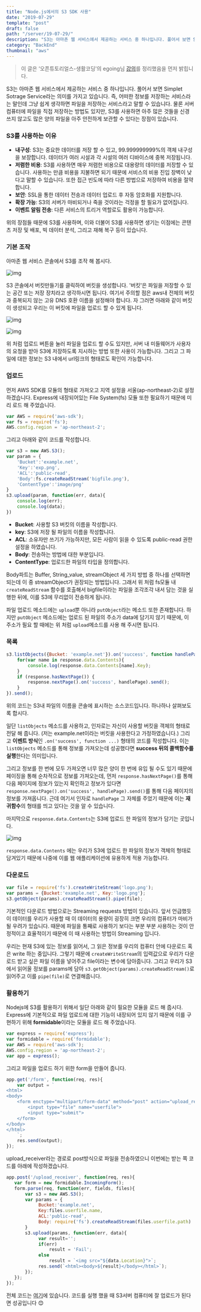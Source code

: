 ```yaml
---
title: "Node.js에서의 S3 SDK 사용"
date: "2019-07-29"
template: "post"
draft: false
path: "/server/19-07-29/"
description: "S3는 아마존 웹 서비스에서 제공하는 서비스 중 하나입니다. 풀어서 보면 Simplet Sotrage Service라는 의미를 가지고 있습니다. 즉, 어떠한 정보를 저장하는 서비스라는 말인데 그냥 쉽게 생각하면 파일을 저장하는 서비스라고 말할 수 있습니다."
category: "BackEnd"
thumbnail: "aws"
---
```


> 이 글은 ‘오픈튜토리얼스-생활코딩’의 egoing님 [강의](:https://www.opentutorials.org/course/2717/11344)를 정리했음을 먼저 밝힙니다.

 S3는 아마존 웹 서비스에서 제공하는 서비스 중 하나입니다. 풀어서 보면 Simplet Sotrage Service라는 의미를 가지고 있습니다. 즉, 어떠한 정보를 저장하는 서비스라는 말인데 그냥 쉽게 생각하면 파일을 저장하는 서비스라고 말할 수 있습니다. 물론 서버 컴퓨터에 파일을 직접 저장하는 방법도 있지만, S3를 사용하면 아주 많은 것들을 신경 쓰지 않고도 많은 양의 파일을 아주 안전하게 보관할 수 있다는 장점이 있습니다.

### S3를 사용하는 이유

- **내구성**: S3는 중요한 데이터를 저장 할 수 있고, 99.999999999%의 객체 내구성을 보장합니다. 데이터가 여러 시설과 각 시설의 여러 디바이스에 중복 저장됩니다. 
- **저렴한 비용**: S3를 사용하면 매우 저렴한 비용으로 대용량의 데이터를 저장할 수 있습니다. 사용하는 만큼 비용을 지불하면 되기 때문에 서비스의 비용 진입 장벽이 낮다고 말할 수 있습니다. 또한 접근 빈도에 따라 다른 방법으로 저장하여 비용을 절약합니다.
- **보안**: SSL을 통한 데이터 전송과 데이터 업로드 후 자동 암호화를 지원합니다. 
- **확장 가능**: S3의 서버가 마비되거나 죽을 것이라는 걱정을 할 필요가 없어집니다.
- **이벤트 알림 전송**: 다른 서비스의 트리거 역할로도 활용이 가능합니다. 

 위의 장점들 때문에 S3를 사용하며, 이와 더불어 S3를 사용하면 생기는 이점에는 콘텐츠 저장 및 배포, 빅 데이터 분석, 그리고 재해 복구 등이 있습니다. 

### 기본 조작

 아마존 웹 서비스 콘솔에서 S3를 조작 해 봅시다. 



![img](../img/19-07-29-1.png)



 S3 콘솔에서 버킷만들기를 클릭하여 버킷을 생성합니다. '버킷'은 파일을 저장할 수 있는 공간 또는 저장 장치라고 생각하시면 됩니다. 여기서 주의할 점은 aws내 전체의 버킷과 중복되지 않는 고유 DNS 호환 이름을 설정해야 합니다. 자 그러면 아래와 같이 버킷이 생성되고 우리는 이 버킷에 파일을 업로드 할 수 있게 됩니다.



![img](../img/19-07-29-2.png)

![img](../img/19-07-29-3.png)

 위 처럼 업로드 버튼을 눌러 파일을 업로드 할 수도 있지만, 서버 내 미들웨어가 사용자의 요청을 받아 S3에 저장하도록 지시하는 방법 또한 사용이 가능합니다. 그리고 그 파일에 대한 정보는 S3 내에서 url링크의 형태로도 확인이 가능합니다.

### 업로드

 먼저 AWS SDK를 모듈의 형태로 가져오고 지역 설정을 서울(ap-northeast-2)로 설정하겠습니다. Express에 내장되어있는 File System(fs) 모듈 또한 필요하기 때문에 미리 로드 해 주었습니다. 

```javascript
var AWS = require('aws-sdk');
var fs = require('fs');
AWS.config.region = 'ap-northeast-2';
```

 그리고 아래와 같이 코드를 작성합니다.

```javascript
var s3 = new AWS.S3();
var param = {
    'Bucket':'example.net',
    'Key':'exp.png',
    'ACL':'public-read',
    'Body':fs.createReadStream('bigfile.png'),
    'ContentType':'image/png'
}
s3.upload(param, function(err, data){
    console.log(err);
    console.log(data);
})
```

- **Bucket**: 사용할 S3 버킷의 이름을 작성합니다.
- **key**: S3에 저장 될 파일의 이름을 작성합니다.
- **ACL**: 소유자만 쓰기가 가능하지만, 모든 사람이 읽을 수 있도록 public-read 권한 설정을 하였습니다.
- **Body**: 전송하는 방법에 대한 부분입니다. 
- **ContentType**: 업로드한 파일의 타입을 정의합니다. 

 Body파트는 Buffer, String_value, streamObject 세 가지 방법 중 하나를 선택하면 되는데 이 중 streamObject가 권장되는 방법입니다. 그래서 위 처럼 fs모듈 내 `createReadStream` 함수를 호출해서 bigfile이라는 파일을 조각조각 내서 담는 것을 실행한 뒤에, 이를 S3에 무리없이 전송하게 됩니다. 

파일 업로드 메소드에는 `upload`뿐 아니라 `putObject`라는 메소드 또한 존재합니다. 하지만 `putObject` 메소드에는 업로드 된 파일의 주소가 data에 담기지 않기 때문에, 이 주소가 필요 할 때에는 위 처럼 `upload`메소드를 사용 해 주시면 됩니다. 

### 목록

```javascript
s3.listObjects({Bucket: 'example.net'}).on('success', function handlePage(response) {
    for(var name in response.data.Contents){
        console.log(response.data.Contents[name].Key);
    }
    if (response.hasNextPage()) {
        response.nextPage().on('success', handlePage).send();
    }
}).send();
```

 위의 코드는 S3내 파일의 이름을 콘솔에 표시하는 소스코드입니다. 하나하나 살펴보도록 합시다.  

 일단 `listObjects` 메소드를 사용하고, 인자로는 자신이 사용할 버킷을 객체의 형태로 전달 해 줍니다. (저는 example.net이라는 버킷을 사용한다고 가정하였습니다.) 그리고 **이벤트 방식**인 `.on('success', function ...)` 형태의 코드를 작성합니다. 이는 `listObjects` 메소드를 통해 정보를 가져오는데 성공했다면 **success 뒤의 콜백함수를 실행**한다는 의미입니다. 

 그리고 정보를 한 번에 모두 가져오면 너무 많은 양이 한 번에 유입 될 수도 있기 때문에 페이징을 통해 순차적으로 정보를 가져오는데, 먼저 `response.hasNextPage()`를 통해 다음 페이지에 정보가 있는지 확인하고 정보가 있다면 `response.nextPage().on('success', handlePage).send()`를 통해 다음 페이지의 정보를 가져옵니다. 근데 여기서 인자로 `handlePage` 그 자체를 주었기 때문에 이는 **재귀함수**의 형태를 띄고 있다는 것을 알 수 있습니다. 

 마지막으로 `response.data.Contents`는 S3에 업로드 한 파일의 정보가 담기는 곳입니다.

![img](../img/19-07-29-4.png)

`response.data.Contents` 에는 우리가 S3에 업로드 한 파일의 정보가 객체의 형태로 담겨있기 때문에 나중에 이를 웹 애플리케이션에 유용하게 적용 가능합니다. 

### 다운로드

```javascript
var file = require('fs').createWriteStream('logo.png');
var params = {Bucket:'example.net', Key:'logo.png'};
s3.getObject(params).createReadStream().pipe(file);
```

 기본적인 다운로드 방법으로는 Streaming requests 방법이 있습니다. 앞서 언급했듯이 데이터를 우리가 사용할 때 이 데이터의 용량이 굉장히 크면 우리의 컴퓨터가 마비가 될 우려가 있습니다. 때문에 파일을 통째로 사용하기 보다는 부분 부분 사용하는 것이 안정적이고 효율적이기 때문에 이 때 사용하는 방법이 Streaming 입니다. 

 우리는 현재 S3에 있는 정보를 읽어서, 그 읽은 정보를 우리의 컴퓨터 안에 다운로드 혹은 write 하는 중입니다. 그렇기 때문에 `createWriteStream`의 입력값으로 우리가 다운로드 받고 싶은 파일 이름을 넣어주고 file이라는 변수에 담아줍니다. 그리고 우리가 S3에서 읽어올 정보를 params에 담아 `s3.getObject(params).createReadStream()`로 읽어주고 이를 `pipe(file)`로 연결해줍니다. 

### 활용하기

Nodejs에 S3를 활용하기 위해서 일단 아래와 같이 필요한 모듈을 로드 해 줍시다. Express에 기본적으로 파일 업로드에 대한 기능이 내장되어 있지 않기 때문에 이를 구현하기 위해 **formidable**이라는 모듈을 로드 해 주었습니다. 

```javascript
var express = require('express');
var formidable = require('formidable');
var AWS = require('aws-sdk');
AWS.config.region = 'ap-northeast-2';
var app = express();
```

 그리고 파일을 업로드 하기 위한 form을 만들어 줍니다.

```javascript
app.get('/form', function(req, res){
    var output = `
<html>
<body>
    <form enctype="multipart/form-data" method="post" action="upload_receiver">
        <input type="file" name="userfile">
        <input type="submit">
    </form>
</body>
</html>
    `;
    res.send(output);
});
```

 upload_receiver라는 경로로 post방식으로 파일을 전송하였으니 이번에는 받는 쪽 코드를 아래에 작성하겠습니다.

```javascript
app.post('/upload_receiver', function(req, res){
   var form = new formidable.IncomingForm();
   form.parse(req, function(err, fields, files){
       var s3 = new AWS.S3();
       var params = {
            Bucket:'example.net',
            Key:files.userfile.name,
            ACL:'public-read',
            Body: require('fs').createReadStream(files.userfile.path)
       }
       s3.upload(params, function(err, data){
            var result='';
            if(err)
                result = 'Fail';
            else
                result = `<img src="${data.Location}">`;
            res.send(`<html><body>${result}</body></html>`);
       });
   });
});
```

 전체 코드는 [여기](https://www.opentutorials.org/course/2717/11797)에 있습니다. 코드를 실행 했을 때 S3서버 컴퓨터에 잘 업로드가 된다면 성공입니다 😊

 